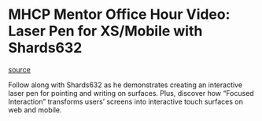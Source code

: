 # MHCP Mentor Office Hour Video: Laser Pen for XS/Mobile with Shards632

[source](https://developers.meta.com/horizon-worlds/learn/documentation/mhcp-program/community-tutorials/laser-pen-for-xs-mobile-with-shards632)

Follow along with Shards632 as he demonstrates creating an interactive laser pen for pointing and writing on surfaces. Plus, discover how “Focused Interaction” transforms users’ screens into interactive touch surfaces on web and mobile.

 

 

 

 

 

 

 

 

 

 

 

 

 

 

 

 

 

 

 

 

 

 

 

 

 

 

 

 

 

 

 

 

 

 

 

 

 

 

 

 

 

 

 

 

 

 

 
